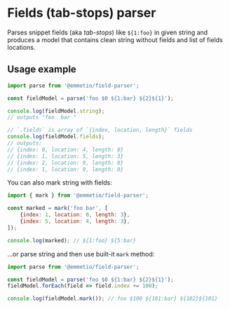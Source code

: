 # Fields (tab-stops) parser

Parses snippet fields (aka *tab-stops*) like `${1:foo}` in given string and produces a model that contains clean string without fields and list of fields locations.

## Usage example

```js
import parse from '@emmetio/field-parser';

const fieldModel = parse('foo $0 ${1:bar} ${2}${1}');

console.log(fieldModel.string);
// outputs "foo  bar "

// `.fields` is array of `{index, location, length}` fields
console.log(fieldModel.fields);
// outputs:
// {index: 0, location: 4, length: 0}
// {index: 1, location: 5, length: 3}
// {index: 2, location: 9, length: 0}
// {index: 1, location: 9, length: 0}
```

You can also mark string with fields:

```js
import { mark } from '@emmetio/field-parser';

const marked = mark('foo bar', [
    {index: 1, location: 0, length: 3},
    {index: 5, location: 4, length: 3},
]);

console.log(marked); // ${1:foo} ${5:bar}
```

...or parse string and then use built-it `mark` method:

```js
import parse from '@emmetio/field-parser';

const fieldModel = parse('foo $0 ${1:bar} ${2}${1}');
fieldModel.forEach(field => field.index += 100);

console.log(fieldModel.mark()); // foo $100 ${101:bar} ${102}${101}
```
